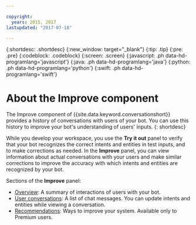 ```yaml
---

copyright:
  years: 2015, 2017
lastupdated: "2017-07-18"

---
```


{:shortdesc: .shortdesc}
{:new_window: target="_blank"}
{:tip: .tip}
{:pre: .pre}
{:codeblock: .codeblock}
{:screen: .screen}
{:javascript: .ph data-hd-programlang='javascript'}
{:java: .ph data-hd-programlang='java'}
{:python: .ph data-hd-programlang='python'}
{:swift: .ph data-hd-programlang='swift'}

# About the Improve component

The Improve component of {{site.data.keyword.conversationshort}} provides a history of conversations with users of your bot. You can use this history to improve your bot's understanding of users' inputs.
{: shortdesc}

While you develop your workspace, you use the **Try it out** panel to verify that your bot recognizes the correct intents and entities in test inputs, and to make corrections as needed. In the **Improve** panel, you can view information about actual conversations with your users and make similar corrections to improve the accuracy with which intents and entities are recognized by your bot.

Sections of the **Improve** panel:

- [Overview](logs_oview.html): A summary of interactions of users with your bot.
- [User conversations](logs_convo.html): A list of chat messages. You can update intents and entities while viewing a conversation.
- [Recommendations](logs_recommend.html): Ways to improve your system. Available only to Premium users.
